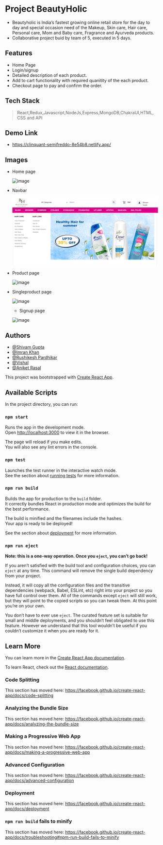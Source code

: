 # Project BeautyHolic
- Beautyholic is India’s fastest growing online retail store for the day to day and special occasion need of the Makeup, Skin care, Hair care, Personal care, Mom and Baby care, Fragrance and Ayurveda products.
- Collaborative project buid by team of 5, executed in 5 days.

## Features
- Home Page
- Login/signup
- Detailed description of each product.
- Add to cart functionality with required quanitity of the each product.
- Checkout page to pay and confirm the order.

## Tech Stack
> React,Redux,Javascript,NodeJs,Express,MongoDB,ChakraUI,HTML, CSS and API

## Demo Link
  - https://clinquant-semifreddo-8e54b8.netlify.app/
## Images
- Home page

  ![image](https://github.com/shivamgupta8482/indegogoclone/blob/master/images/Homepage.png)
 
- Navbar
  
  ![image](https://github.com/shivamgupta8482/nemconstructweek/blob/master/frontend/src/Assets/navbar.png)
 
- Product page
 
  ![image](https://github.com/shivamgupta8482/indegogoclone/blob/master/images/Productpage.png)
 
- Singleproduct page
 
  ![image](https://github.com/shivamgupta8482/indegogoclone/blob/master/images/SingleProductpage.png)
  
  - Signup page
 
  ![image](https://github.com/shivamgupta8482/indegogoclone/blob/master/images/Signup.png)

## Authors
- [@Shivam Gupta](https://github.com/shivamgupta8482)
- [@Imran Khan](https://github.com/imran120198)
- [@Rushikesh Pardhikar](https://github.com/Rushikesh7997)
- [@Vishal](https://github.com/Vishal-508)
- [@Aniket Rasal](https://github.com/aniketrasal)
























This project was bootstrapped with [Create React App](https://github.com/facebook/create-react-app).

## Available Scripts

In the project directory, you can run:

### `npm start`

Runs the app in the development mode.<br />
Open [http://localhost:3000](http://localhost:3000) to view it in the browser.

The page will reload if you make edits.<br />
You will also see any lint errors in the console.

### `npm test`

Launches the test runner in the interactive watch mode.<br />
See the section about [running tests](https://facebook.github.io/create-react-app/docs/running-tests) for more information.

### `npm run build`

Builds the app for production to the `build` folder.<br />
It correctly bundles React in production mode and optimizes the build for the best performance.

The build is minified and the filenames include the hashes.<br />
Your app is ready to be deployed!

See the section about [deployment](https://facebook.github.io/create-react-app/docs/deployment) for more information.

### `npm run eject`

**Note: this is a one-way operation. Once you `eject`, you can’t go back!**

If you aren’t satisfied with the build tool and configuration choices, you can `eject` at any time. This command will remove the single build dependency from your project.

Instead, it will copy all the configuration files and the transitive dependencies (webpack, Babel, ESLint, etc) right into your project so you have full control over them. All of the commands except `eject` will still work, but they will point to the copied scripts so you can tweak them. At this point you’re on your own.

You don’t have to ever use `eject`. The curated feature set is suitable for small and middle deployments, and you shouldn’t feel obligated to use this feature. However we understand that this tool wouldn’t be useful if you couldn’t customize it when you are ready for it.

## Learn More

You can learn more in the [Create React App documentation](https://facebook.github.io/create-react-app/docs/getting-started).

To learn React, check out the [React documentation](https://reactjs.org/).

### Code Splitting

This section has moved here: https://facebook.github.io/create-react-app/docs/code-splitting

### Analyzing the Bundle Size

This section has moved here: https://facebook.github.io/create-react-app/docs/analyzing-the-bundle-size

### Making a Progressive Web App

This section has moved here: https://facebook.github.io/create-react-app/docs/making-a-progressive-web-app

### Advanced Configuration

This section has moved here: https://facebook.github.io/create-react-app/docs/advanced-configuration

### Deployment

This section has moved here: https://facebook.github.io/create-react-app/docs/deployment

### `npm run build` fails to minify

This section has moved here: https://facebook.github.io/create-react-app/docs/troubleshooting#npm-run-build-fails-to-minify

